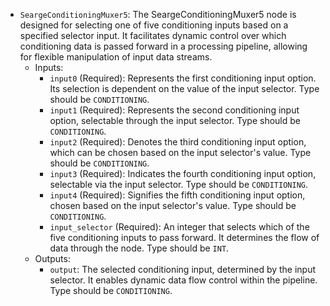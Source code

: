 - `SeargeConditioningMuxer5`: The SeargeConditioningMuxer5 node is designed for selecting one of five conditioning inputs based on a specified selector input. It facilitates dynamic control over which conditioning data is passed forward in a processing pipeline, allowing for flexible manipulation of input data streams.
    - Inputs:
        - `input0` (Required): Represents the first conditioning input option. Its selection is dependent on the value of the input selector. Type should be `CONDITIONING`.
        - `input1` (Required): Represents the second conditioning input option, selectable through the input selector. Type should be `CONDITIONING`.
        - `input2` (Required): Denotes the third conditioning input option, which can be chosen based on the input selector's value. Type should be `CONDITIONING`.
        - `input3` (Required): Indicates the fourth conditioning input option, selectable via the input selector. Type should be `CONDITIONING`.
        - `input4` (Required): Signifies the fifth conditioning input option, chosen based on the input selector's value. Type should be `CONDITIONING`.
        - `input_selector` (Required): An integer that selects which of the five conditioning inputs to pass forward. It determines the flow of data through the node. Type should be `INT`.
    - Outputs:
        - `output`: The selected conditioning input, determined by the input selector. It enables dynamic data flow control within the pipeline. Type should be `CONDITIONING`.
